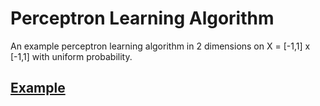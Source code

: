 # Perceptron Learning Algorithm
An example perceptron learning algorithm in 2 dimensions on X = [-1,1] x [-1,1] with uniform probability.

## [Example](perceptron.ipynb)
